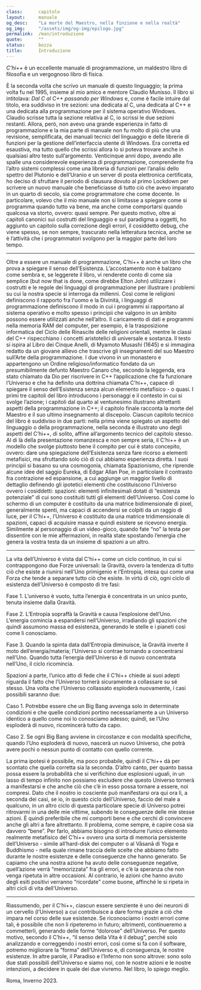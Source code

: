 ```yaml
---
class:      capitolo
layout:     manuale
og_desc:    "La morte del Maestro, nella finzione e nella realtà"
og_img:     "/assets/img/og-img/epilogo.jpg"
permalink:  /man/introduzione
quote:      ""
status:     bozza
title:      Introduzione
---
```


*C'hi++* è un eccellente manuale di programmazione, un maldestro libro di filosofia e un vergognoso libro di fisica.  

È la seconda volta che scrivo un manuale di questo linguaggio; la prima volta fu nel 1995, insieme al mio amico e mentore Claudio Munisso. Il libro si intitolava: *Dal C al C++ passando per Windows* e, come è facile intuire dal titolo, era suddiviso in tre sezioni: una dedicata al C, una dedicata al C++ e una dedicata alla programmazione per il sistema operativo Windows. Claudio scrisse tutta la sezione relativa al C, io scrissi le due sezioni restanti. Allora, però, non avevo una grande esperienza in fatto di programmazione e la mia parte di manuale non fu molto di più che una revisione, semplificata, dei manuali tecnici del linguaggio e delle librerie di funzioni per la gestione dell’interfaccia utente di Windows. Era corretta ed esaustiva, ma tutto quello che scrissi allora lo si poteva trovare anche in qualsiasi altro testo sull’argomento.
Venticinque anni dopo, avendo alle spalle una considerevole esperienza di programmazione, comprendente fra l’altro sistemi complessi come una libreria di funzioni per l’analisi dello spettro del Plutonio e dell’Uranio e un server di posta elettronica certificata, ho deciso di sfruttare il periodo di clausura dovuto al primo Lockdown per scrivere un nuovo manuale che beneficiasse di tutto ciò che avevo imparato in un quarto di secolo, sia come programmatore che come docente. In particolare, volevo che il mio manuale non si limitasse a spiegare come si programma quando tutto va bene, ma anche come comportarsi quando qualcosa va storto, ovvero: quasi sempre. Per questo motivo, oltre ai capitoli canonici sui costrutti del linguaggio e sul paradigma a oggetti, ho aggiunto un capitolo sulla correzione degli errori, il cosiddetto debug, che viene spesso, se non sempre, trascurato nella letteratura tecnica, anche se è l’attività che i programmatori svolgono per la maggior parte del loro tempo.

---

Oltre a essere un manuale di programmazione, C’hi++ è anche un libro che prova a spiegare il senso dell’Esistenza. L’accostamento non è balzano come sembra e, se leggerete il libro, vi renderete conto di come sia semplice (but now that is done, come direbbe Elton John) utilizzare i costrutti e le regole dei linguaggi di programmazione per illustrare i problemi su cui la nostra specie si interroga da millenni. Così come le religioni definiscono il rapporto fra l'uomo e la Divinità, i linguaggi di programmazione definiscono il modo in cui i programmi si rapportano al sistema operativo e molto spesso i principii che valgono in un àmbito possono essere utilizzati anche nell’altro. Il caricamento di dati e programmi nella memoria RAM del computer, per esempio, è la trasposizione informatica del Ciclo delle Rinascite delle religioni orientali, mentre le classi del C++ rispecchiano i concetti aristotelici di universale e sostanza.
Il testo si ispira al Libro dei Cinque Anelli, di Myamoto Musashi (1645) e si immagina redatto da un giovane allievo che trascrive gli insegnamenti del suo Maestro sull’Arte della programmazione. I due vivono in un monastero e appartengono un Ordine religioso/informatico fondato da un presumibilmente defunto Maestro Canaro che, secondo la leggenda, era stato chiamato da Dio per riscrivere in C++ l’applicazione che fa funzionare l’Universo e che ha definito una dottrina chiamata C’hi++, capace di spiegare il senso dell’Esistenza senza alcun elemento metafisico - o quasi.
I primi tre capitoli del libro introducono i personaggi e il contesto in cui si svolge l’azione; i capitoli dal quarto al ventunesimo illustrano altrettanti aspetti della programmazione in C++; il capitolo finale racconta la morte del Maestro e il suo ultimo insegnamento al discepolo. Ciascun capitolo tecnico del libro è suddiviso in due parti: nella prima viene spiegato un aspetto del linguaggio o della programmazione, nella seconda è illustrato uno degli aspetti del C’hi++, di solito, affine all’argomento tecnico del capitolo stesso.
Al di là della presentazione romanzesca e non sempre seria, il C’hi++ è un modello che svolge piuttosto bene il compito per cui è stato concepito, ovvero: dare una spiegazione dell’Esistenza senza fare ricorso a elementi metafisici, ma sfruttando solo ciò di cui abbiamo esperienza diretta. I suoi principii si basano su una cosmogonia, chiamata Spazionismo, che riprende alcune idee del saggio Eureka, di Edgar Allan Poe, in particolare il contrasto fra contrazione ed espansione, a cui aggiunge un maggior livello di dettaglio definendo gli ipotetici elementi che costituiscono l’Universo ovvero i cosiddetti: spazioni: elementi infinitesimali dotati di “esistenza potenziale” di cui sono costituiti tutti gli elementi dell’Universo. Così come lo schermo di un computer è costituito da una matrice bidimensionale di pixel, generalmente spenti, ma capaci di accendersi se colpiti da un raggio di luce, per il C’hi++, l’Universo è costituito da una matrice tridimensionale di spazioni, capaci di acquisire massa e quindi esistere se ricevono energia. Similmente al personaggio di un video-gioco, quando fate “no” la testa per dissentire con le mie affermazioni, in realtà state spostando l’energia che genera la vostra testa da un insieme di spazioni a un altro.

---

La vita dell’Universo è vista dal C’hi++ come un ciclo continuo, in cui si contrappongono due Forze universali: la Gravità, ovvero la tendenza di tutto ciò che esiste a riunirsi nell’Uno primigenio e l’Entropia, intesa qui come una Forza che tende a separare tutto ciò che esiste. In virtù di ciò, ogni ciclo di esistenza dell’Universo è composto di tre fasi:

Fase 1. L’universo è vuoto, tutta l’energia è concentrata in un unico punto, tenuta insieme dalla Gravità.

Fase 2. L’Entropia sopraffà la Gravità e causa l’esplosione dell’Uno. L’energia comincia a espandersi nell’Universo, irradiando gli spazioni che quindi assumono massa ed esistenza, generando le stelle e i pianeti così come li conosciamo.

Fase 3. Quando la spinta data dall’Entropia diminuisce, la Gravità inverte il moto dell’energia/materia; l’Universo si contrae tornando a concentrarsi nell’Uno. Quando tutta l’energia dell’Universo è di nuovo concentrata nell’Uno, il ciclo ricomincia.

Spazioni a parte, l’unico atto di fede che il C’hi++ chiede ai suoi adepti riguarda il fatto che l’Universo tornerà sicuramente a collassare su sé stesso. Una volta che l’Universo collassato esploderà nuovamente, i casi possibili saranno due:

Caso 1. Potrebbe essere che un Big Bang avvenga solo in determinate condizioni e che quelle condizioni portino necessariamente a un Universo identico a quello come noi lo conosciamo adesso; quindi, se l’Uno esploderà di nuovo, ricomincerà tutto da capo.

Caso 2. Se ogni Big Bang avviene in circostanze e con modalità specifiche, quando l’Uno esploderà di nuovo, nascerà un nuovo Universo, che potrà avere pochi o nessun punto di contatto con quello corrente.

La prima ipotesi è possibile, ma poco probabile, quindi il C’hi++ dà per scontato che quella corretta sia la seconda. D’altro canto, per quanto bassa possa essere la probabilità che si verifichino due esplosioni uguali, in un lasso di tempo infinito non possiamo escludere che questo Universo tornerà a manifestarsi e che anche ciò che c’è in esso possa tornare a essere, noi compresi. Dato che il nostro io cosciente può manifestarsi ora qui ora lì, a seconda dei casi, se io, in questo ciclo dell’Universo, faccio del male a qualcuno, in un altro ciclo di questa particolare specie di Universo potrei ritrovarmi in una delle mie vittime, subendo le conseguenze delle mie stesse azioni. È quindi preferibile che mi comporti bene e che cerchi di convincere anche gli altri a fare altrettanto. Il problema, come sempre, è capire cosa sia davvero “bene”. Per farlo, abbiamo bisogno di introdurre l’unico elemento realmente metafisico del C’hi++ ovvero una sorta di memoria persistente dell’Universo - simile all’hard-disk dei computer o al Vāsanā di Yoga e Buddhismo - nella quale rimane traccia delle scelte che abbiamo fatto durante le nostre esistenze e delle conseguenze che hanno generato. Se capiamo che una nostra azione ha avuto delle conseguenze negative, quell’azione verrà “memorizzata” fra gli errori, e c’è la speranza che non venga ripetuta in altre occasioni. Al contrario, le azioni che hanno avuto degli esiti positivi verranno “ricordate” come buone, affinché le si ripeta in altri cicli di vita dell’Universo.

---

Riassumendo, per il C’hi++, ciascun essere senziente è uno dei neuroni di un cervello (l’Universo) a cui contribuisce a dare forma grazie a ciò che impara nel corso delle sue esistenze. Se riconosciamo i nostri errori come tali, è possibile che non li ripeteremo in futuro; altrimenti, continueremo a commetterli, generando delle forme “dolorose” dell’Universo. Per questo motivo, secondo il C’hi++, “il senso della Vita è il debug”, perché solo analizzando e correggendo i nostri errori, così come si fa con il software, potremo migliorare la “forma” dell’Universo e, di conseguenza, le nostre esistenze.
In altre parole, il Paradiso e l’Inferno non sono altrove: sono solo due stati possibili dell’Universo e siamo noi, con le nostre azioni e le nostre intenzioni, a decidere in quale dei due vivremo.
Nel libro, lo spiego meglio.

Roma, Inverno 2023.
